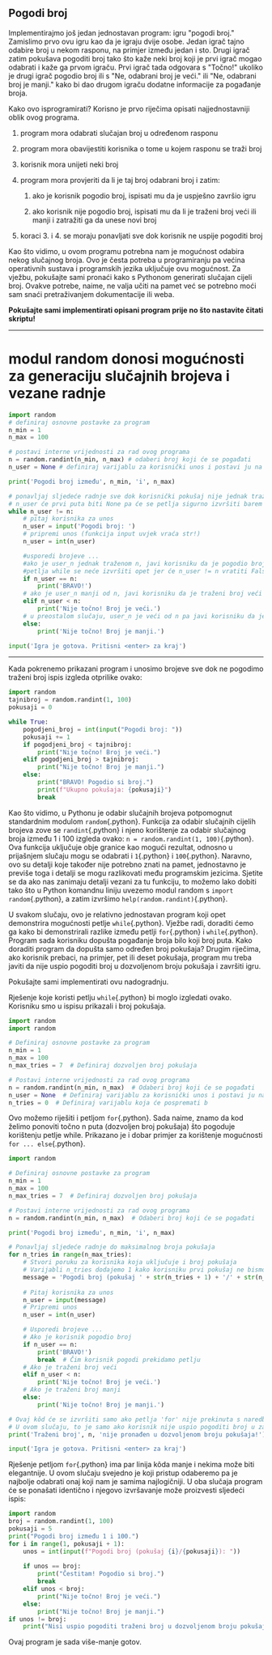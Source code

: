 ## Pogodi broj

Implementirajmo još jedan jednostavan program: igru \"pogodi broj.\"
Zamislimo prvo ovu igru kao da je igraju dvije osobe. Jedan igrač tajno
odabire broj u nekom rasponu, na primjer između jedan i sto. Drugi igrač
zatim pokušava pogoditi broj tako što kaže neki broj koji je prvi igrač
mogao odabrati i kaže ga prvom igraču. Prvi igrač tada odgovara s
\"Točno!\" ukoliko je drugi igrač pogodio broj ili s \"Ne, odabrani broj
je veći.\" ili \"Ne, odabrani broj je manji.\" kako bi dao drugom igraču
dodatne informacije za pogađanje broja.

Kako ovo isprogramirati? Korisno je prvo riječima opisati
najjednostavniji oblik ovog programa.

1.  program mora odabrati slučajan broj u određenom rasponu

2.  program mora obavijestiti korisnika o tome u kojem rasponu se traži
    broj

3.  korisnik mora unijeti neki broj

4.  program mora provjeriti da li je taj broj odabrani broj i zatim:

    1.  ako je korisnik pogodio broj, ispisati mu da je uspješno završio
        igru

    2.  ako korisnik nije pogodio broj, ispisati mu da li je traženi
        broj veći ili manji i zatražiti ga da unese novi broj

5.  koraci 3. i 4. se moraju ponavljati sve dok korisnik ne uspije
    pogoditi broj

Kao što vidimo, u ovom programu potrebna nam je mogućnost odabira nekog
slučajnog broja. Ovo je česta potreba u programiranju pa većina
operativnih sustava i programskih jezika uključuje ovu mogućnost. Za
vježbu, pokušajte sami pronaći kako s Pythonom generirati slučajan
cijeli broj. Ovakve potrebe, naime, ne valja učiti na pamet već se
potrebno moći sam snaći pretraživanjem dokumentacije ili weba.

**Pokušajte sami implementirati opisani program prije no što nastavite
čitati skriptu!**

---

# modul random donosi mogućnosti za generaciju slučajnih brojeva i vezane radnje

```python
import random
# definiraj osnovne postavke za program
n_min = 1
n_max = 100

# postavi interne vrijednosti za rad ovog programa
n = random.randint(n_min, n_max) # odaberi broj koji će se pogađati
n_user = None # definiraj varijablu za korisnički unos i postavi ju na None

print('Pogodi broj između', n_min, 'i', n_max)

# ponavljaj sljedeće radnje sve dok korisnički pokušaj nije jednak traženom broju
# n_user će prvi puta biti None pa će se petlja sigurno izvršiti barem jednom
while n_user != n:
    # pitaj korisnika za unos
    n_user = input('Pogodi broj: ')
    # pripremi unos (funkcija input uvjek vraća str!)
    n_user = int(n_user)

    #usporedi brojeve ...
    #ako je user_n jednak traženom n, javi korisniku da je pogodio broj
    #petlja while se neće izvršiti opet jer će n_user != n vratiti False
    if n_user == n:
        print('BRAVO!')
    # ako je user_n manji od n, javi korisniku da je traženi broj veći
    elif n_user < n:
        print('Nije točno! Broj je veći.')
    # u preostalom slučaju, user_n je veći od n pa javi korisniku da je traženi broj manji
    else:
        print('Nije točno! Broj je manji.')

input('Igra je gotova. Pritisni <enter> za kraj')


```

---




Kada pokrenemo prikazani program i unosimo brojeve sve dok ne pogodimo
traženi broj ispis izgleda otprilike ovako:

``` python
import random
tajnibroj = random.randint(1, 100)
pokusaji = 0

while True:
    pogodjeni_broj = int(input("Pogodi broj: "))
    pokusaji += 1
    if pogodjeni_broj < tajnibroj:
        print("Nije točno! Broj je veći.")
    elif pogodjeni_broj > tajnibroj:
        print("Nije točno! Broj je manji.")
    else:
        print("BRAVO! Pogodio si broj.")
        print(f"Ukupno pokušaja: {pokusaji}")
        break

```

Kao što vidimo, u Pythonu je odabir slučajnih brojeva potpomognut
standardnim modulom `random`{.python}. Funkcija za odabir slučajnih
cijelih brojeva zove se `randint`{.python} i njeno korištenje za odabir
slučajnog broja između 1 i 100 izgleda ovako:
`n = random.randint(1, 100)`{.python}. Ova funkcija uključuje obje
granice kao mogući rezultat, odnosno u prijašnjem slučaju mogu se
odabrati i `1`{.python} i `100`{.python}. Naravno, ovo su detalji koje
također nije potrebno znati na pamet, jednostavno je previše toga i
detalji se mogu razlikovati među programskim jezicima. Sjetite se da ako
nas zanimaju detalji vezani za tu funkciju, to možemo lako dobiti tako
što u Python komandnu liniju uvezemo modul random s
`import random`{.python}, a zatim izvršimo
`help(random.randint)`{.python}.

U svakom slučaju, ovo je relativno jednostavan program koji opet
demonstrira mogućnosti petlje `while`{.python}. Vježbe radi, doraditi
ćemo ga kako bi demonstrirali razlike između petlji `for`{.python} i
`while`{.python}. Program sada korisniku dopušta pogađanje broja bilo
koji broj puta. Kako doraditi program da dopušta samo određen broj
pokušaja? Drugim riječima, ako korisnik prebaci, na primjer, pet ili
deset pokušaja, program mu treba javiti da nije uspio pogoditi broj u
dozvoljenom broju pokušaja i završiti igru.

Pokušajte sami implementirati ovu nadogradnju.

Rješenje koje koristi petlju `while`{.python} bi moglo izgledati ovako.
Korisniku smo u ispisu prikazali i broj pokušaja.

```python
import random
import random

# Definiraj osnovne postavke za program
n_min = 1
n_max = 100
n_max_tries = 7  # Definiraj dozvoljen broj pokušaja

# Postavi interne vrijednosti za rad ovog programa
n = random.randint(n_min, n_max)  # Odaberi broj koji će se pogađati
n_user = None  # Definiraj varijablu za korisnički unos i postavi ju na None
n_tries = 0  # Definiraj varijablu koja će pospremati b
```

Ovo možemo riješiti i petljom `for`{.python}. Sada naime, znamo da kod
želimo ponoviti točno n puta (dozvoljen broj pokušaja) što pogoduje
korištenju petlje while. Prikazano je i dobar primjer za korištenje
mogućnosti `for ... else`{.python}.

```python
import random

# Definiraj osnovne postavke za program
n_min = 1
n_max = 100
n_max_tries = 7  # Definiraj dozvoljen broj pokušaja

# Postavi interne vrijednosti za rad ovog programa
n = random.randint(n_min, n_max)  # Odaberi broj koji će se pogađati

print('Pogodi broj između', n_min, 'i', n_max)

# Ponavljaj sljedeće radnje do maksimalnog broja pokušaja
for n_tries in range(n_max_tries):
    # Stvori poruku za korisnika koja uključuje i broj pokušaja
    # Varijabli n_tries dodajemo 1 kako korisniku prvi pokušaj ne bismo prikazivali kao 0
    message = 'Pogodi broj (pokušaj ' + str(n_tries + 1) + '/' + str(n_max_tries) + '): '
    
    # Pitaj korisnika za unos
    n_user = input(message)
    # Pripremi unos
    n_user = int(n_user)

    # Usporedi brojeve ...
    # Ako je korisnik pogodio broj
    if n_user == n:
        print('BRAVO!')
        break  # Čim korisnik pogodi prekidamo petlju
    # Ako je traženi broj veći
    elif n_user < n:
        print('Nije točno! Broj je veći.')
    # Ako je traženi broj manji
    else:
        print('Nije točno! Broj je manji.')

# Ovaj kôd će se izvršiti samo ako petlja 'for' nije prekinuta s naredbom break;
# U ovom slučaju, to je samo ako korisnik nije uspio pogoditi broj u zadanom broju pokušaja
print('Traženi broj', n, 'nije pronađen u dozvoljenom broju pokušaja!')

input('Igra je gotova. Pritisni <enter> za kraj')

```

Rješenje petljom `for`{.python} ima par linija kôda manje i nekima može
biti elegantnije. U ovom slučaju svejedno je koji pristup odaberemo pa
je najbolje odabrati onaj koji nam je samima najlogičniji. U oba slučaja
program će se ponašati identično i njegovo izvršavanje može proizvesti
sljedeći ispis:

``` python
import random
broj = random.randint(1, 100)
pokusaji = 5
print("Pogodi broj između 1 i 100.")
for i in range(1, pokusaji + 1):
    unos = int(input(f"Pogodi broj (pokušaj {i}/{pokusaji}): "))
    
    if unos == broj:
        print("Čestitam! Pogodio si broj.")
        break
    elif unos < broj:
        print("Nije točno! Broj je veći.")
    else:
        print("Nije točno! Broj je manji.")
if unos != broj:
    print("Nisi uspio pogoditi traženi broj u dozvoljenom broju pokušaja!")
```

Ovaj program je sada više-manje gotov.
